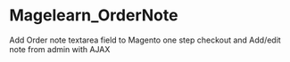 # Magelearn_OrderNote
Add Order note textarea field to Magento one step checkout and Add/edit note from admin with AJAX
